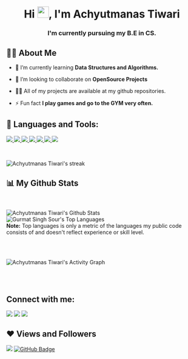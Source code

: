 <h1 align="center">Hi <img src="https://raw.githubusercontent.com/MartinHeinz/MartinHeinz/master/wave.gif" width="30px">, I'm Achyutmanas Tiwari</h1>
<h3 align="center">I'm currently pursuing my B.E in CS.</h3>


## 🙋‍♂️ About Me

- 🌱 I’m currently learning **Data Structures and Algorithms.**

- 👯 I’m looking to collaborate on **OpenSource Projects**

- 👨‍💻 All of my projects are available at my github repositories. 

- ⚡ Fun fact **I play games and go to the GYM very often.**

## 🚀 Languages and Tools:

<p align="left"> 
    <a href="https://www.java.com" target="_blank"> <img src="https://img.icons8.com/color/48/000000/java-coffee-cup-logo.png"/> </a>
    <a href="https://developer.mozilla.org/en-US/docs/Web/JavaScript" target="_blank"> <img src="https://img.icons8.com/color/48/000000/javascript.png"/> </a> 
    <a href="https://www.w3.org/html/" target="_blank"> <img src="https://img.icons8.com/color/48/000000/html-5.png"/> </a> 
    <a href="https://www.w3schools.com/css/" target="_blank"> <img src="https://img.icons8.com/color/48/000000/css3.png"/> </a> 
    <a href="https://getbootstrap.com" target="_blank"> <img src="https://img.icons8.com/color/48/000000/bootstrap.png"/> </a> 
    <a href="https://www.python.org" target="_blank"> <img src="https://img.icons8.com/color/48/000000/python.png"/> </a> 
    <a href="https://www.adobe.com/in/products/photoshop.html"> <img src="https://img.icons8.com/fluency/48/000000/adobe-photoshop.png"/> </a>
</p>


<br/>

<p align="left">
<img alt="Achyutmanas Tiwari's streak" src="https://github-readme-streak-stats.herokuapp.com/?user=gurmatsinghsour&theme=black-ice&hide_border=true&stroke=0000&background=060A0CD0"/>
</p>

## 📊 My Github Stats

  <br/>
  
  <img alt="Achyutmanas Tiwari's Github Stats" src="https://github-readme-stats.vercel.app/api?username=manas-27&show_icons=true&count_private=true&theme=react&hide_border=true&bg_color=0D1117" /></a>
<img alt="Gurmat Singh Sour's Top Languages" src="https://github-readme-stats.vercel.app/api/top-langs/?username=manas-27&langs_count=8&count_private=true&layout=compact&theme=react&hide_border=true&bg_color=0D1117" /></a>
  <br/>
  <b>Note:</b> Top languages is only a metric of the languages my public code consists of and doesn't reflect experience or skill level.


<br/>
<br/>

<img alt="Achyutmanas Tiwari's Activity Graph" src="https://activity-graph.herokuapp.com/graph?username=gurmatsinghsour&bg_color=0D1117&color=5BCDEC&line=5BCDEC&point=FFFFFF&hide_border=true" /></a>

<br/>
<br/>

## Connect with me:
<p align="left">

<a href = "https://www.linkedin.com/in/achyutmanas-tiwari-a02b2221b/"><img src="https://img.icons8.com/fluent/48/000000/linkedin.png"/></a>
<a href = "https://twitter.com/ManasTi36570750"><img src="https://img.icons8.com/fluent/48/000000/twitter.png"/></a>
<a href = "https://www.instagram.com/manas27_10/"><img src="https://img.icons8.com/fluent/48/000000/instagram-new.png"/></a>

</p>

## ❤ Views and Followers
<img src="https://komarev.com/ghpvc/?username=manas-27">
<a href="https://github.com/gurmatsinghsour?tab=followers"><img src="https://img.shields.io/github/followers/manas-27?label=Followers&style=social" alt="GitHub Badge"></a>